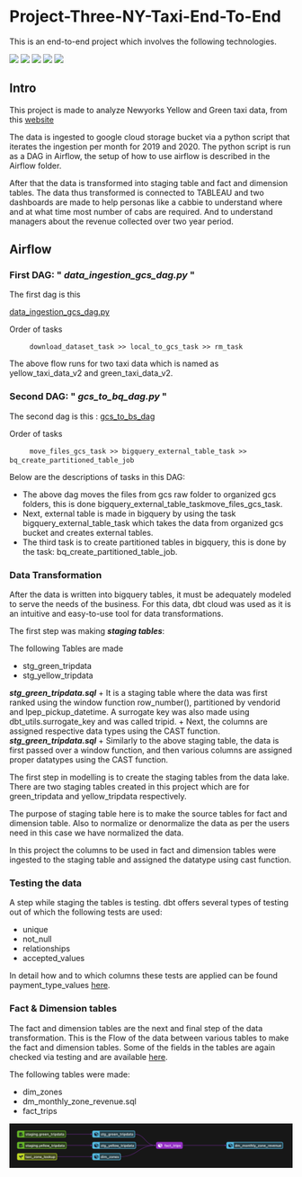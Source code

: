 
# Project-Three-NY-Taxi-End-To-End

This is an end-to-end project which involves the following technologies. 

<img src="https://img.shields.io/badge/Python-3776AB?style=for-the-badge&logo=python&logoColor=white" />
<img src="https://img.shields.io/badge/airflow-000000?style=for-the-badge&logo=apacheairflow&logoColor=white" />
<img src="https://img.shields.io/badge/Google Cloud-4885ed?style=for-the-badge&logo=googlecloud&logoColor=white" />
<img src="https://img.shields.io/badge/dbt-FFFFFF?style=for-the-badge&logo=dbt&logoColor=orange" /> 
<img src="https://img.shields.io/badge/Tableau-FFFFFF?style=for-the-badge&logo=tableau&logoColor=blue" />


## Intro

This project is made to analyze Newyorks Yellow and Green taxi data, from this [website](https://www1.nyc.gov/site/tlc/about/tlc-trip-record-data.page) 


The data is ingested to google cloud storage bucket via a python script that iterates the ingestion per month for 2019 and 2020. The python script is 
run as a DAG in Airflow, the setup of how to use airflow is described in the Airflow folder. 

After that the data is transformed into staging table and fact and dimension tables. The data thus transformed is connected to TABLEAU
and two dashboards are made to help personas like a cabbie to understand where and at what time most number of cabs are required.
And to understand managers about the revenue collected over two year period.




## **Airflow**

### First DAG: " *data_ingestion_gcs_dag.py* "

The first dag is this 

[data_ingestion_gcs_dag.py](https://github.com/AmanGuptAnalytics/Project-Three-NY-Taxi-End-To-End/blob/main/airflow/dags/data_ingestion_gcs_dag.py)

Order of tasks 
```
     download_dataset_task >> local_to_gcs_task >> rm_task
```

The above flow runs for two taxi data which is named as yellow_taxi_data_v2 and green_taxi_data_v2.

### Second DAG: " *gcs_to_bq_dag.py* "

The second dag is this : 
[gcs_to_bs_dag](https://github.com/AmanGuptAnalytics/Project-Three-NY-Taxi-End-To-End/blob/main/airflow/dags/gcs_to_bq_dag.py)

Order of tasks
``` 
     move_files_gcs_task >> bigquery_external_table_task >> bq_create_partitioned_table_job
```


Below are the descriptions of tasks in this DAG:

+ The above dag moves the files from gcs raw folder to organized gcs folders, this is done bigquery_external_table_taskmove_files_gcs_task.
+ Next, external table is made in bigquery by using the task bigquery_external_table_task which takes the data from organized gcs bucket and creates external tables.
+ The third task is to create partitioned tables in bigquery, this is done by the task:  bq_create_partitioned_table_job. 

### **Data Transformation**

After the data is written into bigquery tables, it must be adequately modeled to serve the needs of the business. For this data, dbt cloud was used as it is an intuitive and easy-to-use tool for data transformations.


The first step was making ***staging tables***:

The following Tables are made
+   stg_green_tripdata
+   stg_yellow_tripdata


***stg_green_tripdata.sql***
     + It is a staging table where the data was first ranked using the window function row_number(), partitioned by vendorid and lpep_pickup_datetime. A surrogate key was also made using dbt_utils.surrogate_key and was called tripid.
     + Next, the columns are assigned respective data types using the CAST function.
***stg_green_tripdata.sql***
     + Similarly to the above staging table, the data is first passed over a window function, and then various columns are assigned proper datatypes using the CAST function.

The first step in modelling is to create the staging tables from the data lake. There are two staging tables created in this project which are for green_tripdata and yellow_tripdata respectively.

The purpose of staging table here is to make the source tables for fact and dimension table. Also to normalize or denormalize the data as per the users need in this case we have normalized the data.

In this project the columns to be used in fact and dimension tables were ingested to the staging table and assigned the datatype using cast function. 

### **Testing the data**

A step while staging the tables is testing. dbt offers several types of testing out of which the following tests are used:

+ unique 
+ not_null
+ relationships
+ accepted_values

In detail how and to which columns these tests are applied can be found payment_type_values [here](https://github.com/AmanGuptAnalytics/Project-Three-NY-Taxi-End-To-End/tree/main/dbt%20cloud%20model/models/staging).


### **Fact & Dimension tables**

The fact and dimension tables are the next and final step of the data transformation.
This is the Flow of the data between various tables to make the fact and dimension tables.
Some of the fields in the tables are again checked via testing and are available [here](https://github.com/AmanGuptAnalytics/Project-Three-NY-Taxi-End-To-End/blob/main/dbt%20cloud%20model/models/core/schema.yml).

The following tables were made:
+ dim_zones
+ dm_monthly_zone_revenue.sql 
+ fact_trips


![Flow of Data](https://github.com/AmanGuptAnalytics/Project-Three-NY-Taxi-End-To-End/blob/main/airflow/docs/Fact_Trips.png)

